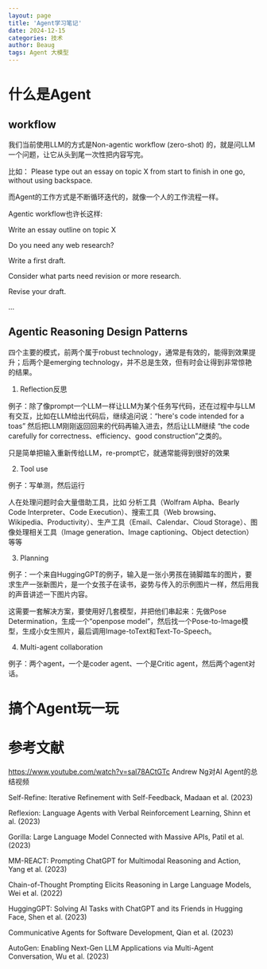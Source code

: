```yaml
---
layout: page
title: 'Agent学习笔记'
date: 2024-12-15
categories: 技术
author: Beaug
tags: Agent 大模型
---
```





# 什么是Agent

## workflow

我们当前使用LLM的方式是Non-agentic workflow (zero-shot) 的，就是问LLM一个问题，让它从头到尾一次性把内容写完。

比如：
Please type out an essay on topic X from start to finish in one go, without using backspace.


而Agent的工作方式是不断循环迭代的，就像一个人的工作流程一样。

Agentic workflow也许长这样:

Write an essay outline on topic X

Do you need any web research?

Write a first draft.

Consider what parts need revision or more research.

Revise your draft.

...


## Agentic Reasoning Design Patterns

四个主要的模式，前两个属于robust technology，通常是有效的，能得到效果提升；后两个是emerging technology，并不总是生效，但有时会让得到非常惊艳的结果。

1. Reflection反思

例子：除了像prompt一个LLM一样让LLM为某个任务写代码，还在过程中与LLM有交互，比如在LLM给出代码后，继续追问说：“here's code intended for a toas” 然后把LLM刚刚返回回来的代码再输入进去，然后让LLM继续 “the code carefully for correctness、efficiency、good construction”之类的。

只是简单把输入重新传给LLM，re-prompt它，就通常能得到很好的效果

2. Tool use

例子：写单测，然后运行

人在处理问题时会大量借助工具，比如 分析工具（Wolfram Alpha、Bearly Code Interpreter、Code Execution）、搜索工具（Web browsing、Wikipedia、Productivity）、生产工具（Email、Calendar、Cloud Storage）、图像处理相关工具（Image generation、Image captioning、Object detection）等等

3. Planning

例子：一个来自HuggingGPT的例子，输入是一张小男孩在骑脚踏车的图片，要求生产一张新图片，是一个女孩子在读书，姿势与传入的示例图片一样，然后用我的声音讲述一下图片内容。

这需要一套解决方案，要使用好几套模型，并把他们串起来：先做Pose Determination，生成一个“openpose model”，然后找一个Pose-to-Image模型，生成小女生照片，最后调用Image-toText和Text-To-Speech。

4. Multi-agent collaboration

例子：两个agent，一个是coder agent、一个是Critic agent，然后两个agent对话。 



# 搞个Agent玩一玩








# 参考文献

https://www.youtube.com/watch?v=sal78ACtGTc
Andrew Ng对AI Agent的总结视频

Self-Refine: Iterative Refinement with Self-Feedback, Madaan et al. (2023)

Reflexion: Language Agents with Verbal Reinforcement Learning, Shinn et al. (2023)

Gorilla: Large Language Model Connected with Massive APIs, Patil et al. (2023)

MM-REACT: Prompting ChatGPT for Multimodal Reasoning and Action, Yang et al. (2023)

Chain-of-Thought Prompting Elicits Reasoning in Large Language Models, Wei et al. (2022)

HuggingGPT: Solving AI Tasks with ChatGPT and its Friends in Hugging Face, Shen et al. (2023)

Communicative Agents for Software Development, Qian et al. (2023)

AutoGen: Enabling Next-Gen LLM Applications via Multi-Agent Conversation, Wu et al. (2023)






